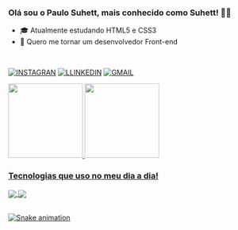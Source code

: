 ### Olá sou o Paulo Suhett, mais conhecido como Suhett! 👋😄

- 🎓 Atualmente estudando HTML5 e CSS3
- 👯 Quero me tornar um desenvolvedor Front-end
<br> 

 [![INSTAGRAN](https://img.shields.io/badge/Instagram-E4405F?style=for-the-badge&logo=instagram&logoColor=white)](https://www.instagram.com/_paulosuhett/)
 [![LLINKEDIN](https://img.shields.io/badge/LinkedIn-0077B5?style=for-the-badge&logo=linkedin&logoColor=white)](https://www.linkedin.com/in/paulo-suhett-007b8b247/)
 [![GMAIL](https://img.shields.io/badge/Gmail-D14836?style=for-the-badge&logo=gmail&logoColor=white)](mailto:paulosuhett@gmail.com)
 
<div>
  <a href="https://github.com/PSuhett">
  <img height="150em" src="https://github-readme-stats.vercel.app/api?username=PSuhett&show_icons=true&theme=solarized-dark&include_all_commits=true&count_private=false"/>
  <img height="150em" src="https://github-readme-stats.vercel.app/api/top-langs/?username=PSuhett&layout=compact&langs_count=7&theme=solarized-dark"/>
</div>

### Tecnologias que uso no meu dia a dia!

<div style="display: inline_block">
  <img align="center" src="https://img.shields.io/badge/HTML5-E34F26?style=for-the-badge&logo=html5&logoColor=white">
  <img align="center" src="https://img.shields.io/badge/CSS3-1572B6?style=for-the-badge&logo=css3&logoColor=white">
</div>  
 <br>

![Snake animation](https://github.com/Math-Vieira/Math-Vieira/blob/output/github-contribution-grid-snake.svg)

